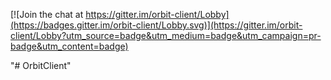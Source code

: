 
[![Join the chat at https://gitter.im/orbit-client/Lobby](https://badges.gitter.im/orbit-client/Lobby.svg)](https://gitter.im/orbit-client/Lobby?utm_source=badge&utm_medium=badge&utm_campaign=pr-badge&utm_content=badge)

"# OrbitClient" 
